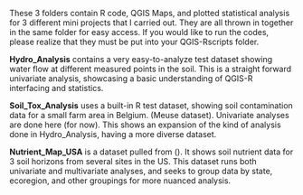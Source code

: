These 3 folders contain R code, QGIS Maps, and plotted statistical analysis for 3 different mini projects that I carried out.  They are all thrown in together in the same folder for easy access. If you would like to run the codes, please realize that they must be put into your QGIS-Rscripts folder. 



**Hydro_Analysis** contains a very easy-to-analyze test dataset showing water flow at different measured points in the soil. This is a straight forward univariate analysis, showcasing a basic understanding of QGIS-R interfacing and statistics. 



**Soil_Tox_Analysis** uses a built-in R test dataset, showing  soil contamination data for a small farm area in Belgium. (Meuse dataset). Univariate analyses are done here (for now). This shows an expansion of the kind of analysis done in Hydro_Analysis, having a more diverse dataset. 



**Nutrient_Map_USA** is a dataset pulled from (). It shows soil nutrient data for 3 soil horizons from several sites in the US.  This dataset runs both univariate and multivariate analyses, and seeks to group data by state, ecoregion, and other groupings for more nuanced analysis. 